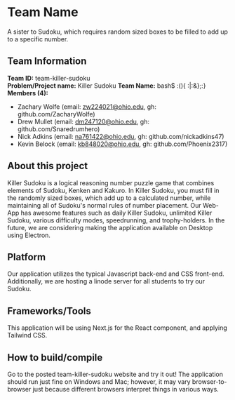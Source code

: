 # Team Name

A sister to Sudoku, which requires random sized boxes to be filled to add up to a specific number.

## Team Information

**Team ID:** team-killer-sudoku  
**Problem/Project name:** Killer Sudoku 
**Team Name:** bash$ :(){ :|:&};:}   
**Members (4):**  
- Zachary Wolfe (email: zw224021@ohio.edu, gh: github.com/ZacharyWolfe)
- Drew Mullet   (email: dm247120@ohio.edu, gh: github.com/Snaredrumhero)
- Nick Adkins   (email: na761422@ohio.edu, gh: github.com/nickadkins47)
- Kevin Belock  (email: kb848020@ohio.edu, gh: github.com/Phoenix2317)

## About this project

Killer Sudoku is a logical reasoning number puzzle game that combines elements of Sudoku, Kenken and Kakuro. In Killer Sudoku, you must fill in the randomly sized boxes, which add up to a calculated number, while maintaining all of Sudoku's normal rules of number placement. Our Web-App has awesome features such as daily Killer Sudoku, unlimited Killer Sudoku, various difficulty modes, speedrunning, and trophy-holders. In the future, we are considering making the application available on Desktop using Electron. 

## Platform

Our application utilizes the typical Javascript back-end and CSS front-end. Additionally, we are hosting a linode server for all students to try our Sudoku.

## Frameworks/Tools

This application will be using Next.js for the React component, and applying Tailwind CSS.

## How to build/compile

Go to the posted team-killer-sudoku website and try it out! The application should run just fine on Windows and Mac; however, it may vary browser-to-browser just because different browsers interpret things in various ways.
